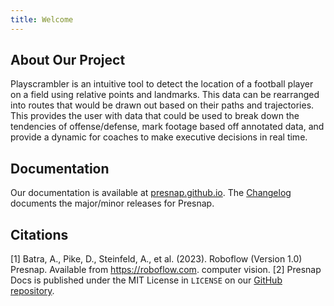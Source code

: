 ```yaml
---
title: Welcome
---
```


## About Our Project 
Playscrambler is an intuitive tool to detect the location of a football player on a field using relative points and landmarks. This data can be rearranged into routes that would be drawn out based on their paths and trajectories. This provides the user with data that could be used to break down the tendencies of offense/defense, mark footage based off annotated data, and provide a dynamic for coaches to make executive decisions in real time. 

## Documentation
Our documentation is available at [presnap.github.io](https://presnap.github.io). The [Changelog](https://presnap.github.io/changelog) documents the major/minor releases for Presnap.

## Citations
[1] Batra, A., Pike, D., Steinfeld, A., et al. (2023). Roboflow (Version 1.0) Presnap. Available from https://roboflow.com. computer vision.
[2] Presnap Docs is published under the MIT License in `LICENSE` on our [GitHub repository](https://github.com/Presnap/presnap.github.io).
